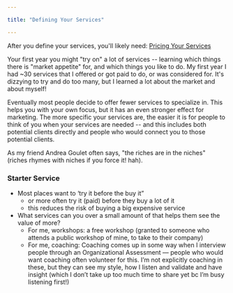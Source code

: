 ```yaml
---

title: "Defining Your Services"

---
```


After you define your services, you'll likely need: [Pricing Your Services](Pricing%20Your%20Services.md)

Your first year you might "try on" a lot of services -- learning which things there is "market appetite" for, and which things you like to do. My first year I had ~30 services that I offered or got paid to do, or was considered for. It's dizzying to try and do too many, but I learned a lot about the market and about myself!

Eventually most people decide to offer fewer services to specialize in. This helps you with your own focus, but it has an even stronger effect for marketing. The more specific your services are, the easier it is for people to think of you when your services are needed -- and this includes  both potential clients directly and people who would connect you to those potential clients.

As my friend Andrea Goulet often says, "the riches are in the niches" (riches rhymes with niches if you force it! hah).

### Starter Service

-   Most places want to ‘try it before the buy it”
    -   or more often try it (paid) before they buy a lot of it
    -   this reduces the risk of buying a big expensive service
-   What services can you over a small amount of that helps them see the value of more?
    -   For me, workshops: a free workshop (granted to someone who attends a public workshop of mine, to take to their company)
    -   For me, coaching: Coaching comes up in some way when I interview people through an Organizational Assessment — people who would want coaching often volunteer for this. I’m not explicitly coaching in these, but they can see my style, how I listen and validate and have insight (which I don’t take up too much time to share yet bc I’m busy listening first!)